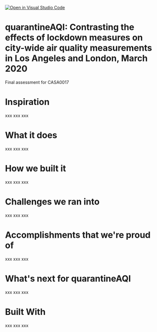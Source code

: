 [![Open in Visual Studio Code](https://classroom.github.com/assets/open-in-vscode-c66648af7eb3fe8bc4f294546bfd86ef473780cde1dea487d3c4ff354943c9ae.svg)](https://classroom.github.com/online_ide?assignment_repo_id=8802571&assignment_repo_type=AssignmentRepo)
# quarantineAQI: Contrasting the effects of lockdown measures on city-wide air quality measurements in Los Angeles and London, March 2020
Final assessment for CASA0017

# Inspiration
xxx
xxx
xxx

# What it does
xxx
xxx
xxx

# How we built it
xxx
xxx
xxx

# Challenges we ran into
xxx
xxx
xxx

# Accomplishments that we're proud of
xxx
xxx
xxx

# What's next for quarantineAQI
xxx
xxx
xxx

# Built With
xxx
xxx
xxx
